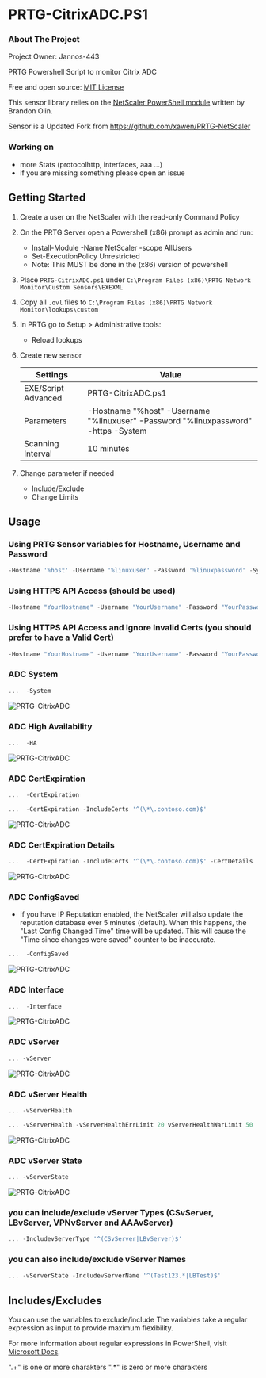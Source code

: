 # PRTG-CitrixADC.PS1

<!-- ABOUT THE PROJECT -->
### About The Project
Project Owner: Jannos-443

PRTG Powershell Script to monitor Citrix ADC

Free and open source: [MIT License](https://github.com/Jannos-443/PRTG-CitrixADC/blob/master/LICENSE)

This sensor library relies on the [NetScaler PowerShell module](https://www.powershellgallery.com/packages/NetScaler) written by Brandon Olin.

Sensor is a Updated Fork from https://github.com/xawen/PRTG-NetScaler

### Working on
- more Stats (protocolhttp, interfaces, aaa ...)
- if you are missing something please open an issue

<!-- GETTING STARTED -->
## Getting Started
1. Create a user on the NetScaler with the read-only Command Policy

2. On the PRTG Server open a Powershell (x86) prompt as admin and run:
	- Install-Module -Name NetScaler -scope AllUsers
	- Set-ExecutionPolicy Unrestricted
	- Note:  This MUST be done in the (x86) version of powershell

3. Place `PRTG-CitrixADC.ps1` under `C:\Program Files (x86)\PRTG Network Monitor\Custom Sensors\EXEXML`

4. Copy all `.ovl` files to `C:\Program Files (x86)\PRTG Network Monitor\lookups\custom`

5. In PRTG go to Setup > Administrative tools:
	- Reload lookups

6. Create new sensor

   | Settings | Value |
   | --- | --- |
   | EXE/Script Advanced | PRTG-CitrixADC.ps1 |
   | Parameters | -Hostname "%host" -Username "%linuxuser" -Password "%linuxpassword" -https -System |
   | Scanning Interval | 10 minutes |


7. Change parameter if needed
   - Include/Exclude
   - Change Limits

## Usage

### Using PRTG Sensor variables for Hostname, Username and Password

```powershell
-Hostname '%host' -Username '%linuxuser' -Password '%linuxpassword' -System -https
```

### Using HTTPS API Access (should be used)

```powershell
-Hostname "YourHostname" -Username "YourUsername" -Password "YourPassword" -https -System
```

### Using HTTPS API Access and Ignore Invalid Certs (you should prefer to have a Valid Cert)

```powershell
-Hostname "YourHostname" -Username "YourUsername" -Password "YourPassword" -https -System -IgnoreCert
```

### ADC System

```powershell
...  -System
```

![PRTG-CitrixADC](media/system.png)

### ADC High Availability

```powershell
...  -HA
```

![PRTG-CitrixADC](media/ha.png)

### ADC CertExpiration

```powershell
...  -CertExpiration
```
```powershell
...  -CertExpiration -IncludeCerts '^(\*\.contoso.com)$'
```

![PRTG-CitrixADC](media/cert.png)

### ADC CertExpiration Details

```powershell
...  -CertExpiration -IncludeCerts '^(\*\.contoso.com)$' -CertDetails
```

![PRTG-CitrixADC](media/certdetails.png)

### ADC ConfigSaved
- If you have IP Reputation enabled, the NetScaler will also update the reputation database ever 5 minutes (default).  When this happens, the "Last Config Changed Time" time will be updated.  This will cause the "Time since changes were saved" counter to be inaccurate.

```powershell
...  -ConfigSaved
```

![PRTG-CitrixADC](media/configsaved.png)

### ADC Interface

```powershell
...  -Interface
```

![PRTG-CitrixADC](media/interface.png)

### ADC vServer

```powershell
... -vServer
```

![PRTG-CitrixADC](media/vserver.png)

### ADC vServer Health

```powershell
... -vServerHealth
```

```powershell
... -vServerHealth -vServerHealthErrLimit 20 vServerHealthWarLimit 50
```

![PRTG-CitrixADC](media/vserverhealth.png)

### ADC vServer State

```powershell
... -vServerState
```

![PRTG-CitrixADC](media/vserverstate.png)

### you can include/exclude vServer Types (CSvServer, LBvServer, VPNvServer and AAAvServer)

```powershell
... -IncludevServerType '^(CSvServer|LBvServer)$'
```

### you can also include/exclude vServer Names

```powershell
... -vServerState -IncludevServerName '^(Test123.*|LBTest)$'
```

## Includes/Excludes

You can use the variables to exclude/include
The variables take a regular expression as input to provide maximum flexibility.

For more information about regular expressions in PowerShell, visit [Microsoft Docs](https://docs.microsoft.com/en-us/powershell/module/microsoft.powershell.core/about/about_regular_expressions).

".+" is one or more charakters
".*" is zero or more charakters
